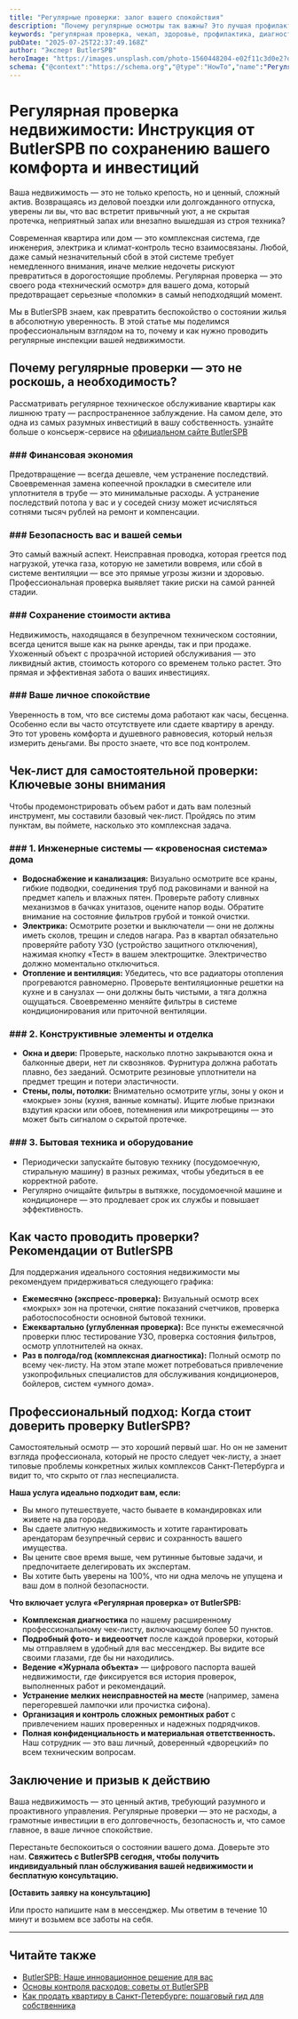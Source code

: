 ```yaml
---
title: "Регулярные проверки: залог вашего спокойствия"
description: "Почему регулярные осмотры так важны? Это лучшая профилактика заболеваний и залог долголетия. ButlerSPB организует для вас комплексный чекап без забот."
keywords: "регулярная проверка, чекап, здоровье, профилактика, диагностика, медицинский осмотр, ButlerSPB"
pubDate: "2025-07-25T22:37:49.168Z"
author: "Эксперт ButlerSPB"
heroImage: "https://images.unsplash.com/photo-1560448204-e02f11c3d0e2?q=80&w=2070&auto=format&fit=crop"
schema: {"@context":"https://schema.org","@type":"HowTo","name":"Регулярные проверки: залог вашего спокойствия","description":"Почему регулярные осмотры так важны? Это лучшая профилактика заболеваний и залог долголетия. ButlerSPB организует для вас комплексный чекап без забот.","image":{"@type":"ImageObject","url":"https://images.unsplash.com/photo-1560448204-e02f11c3d0e2?q=80&w=2070&auto=format&fit=crop"},"aggregateRating":{"@type":"AggregateRating","ratingValue":"4.9","reviewCount":511,"bestRating":"5","worstRating":"1"},"publisher":{"@type":"Organization","name":"Блог ButlerSPB","logo":{"@type":"ImageObject","url":"https://butlerspb-blog.netlify.app/favicon.ico"}},"mainEntityOfPage":{"@type":"WebPage","@id":"https://butlerspb-blog.netlify.app/blog/regulyarnaya-proverka/"}}
---
```

# Регулярная проверка недвижимости: Инструкция от ButlerSPB по сохранению вашего комфорта и инвестиций

Ваша недвижимость — это не только крепость, но и ценный, сложный актив. Возвращаясь из деловой поездки или долгожданного отпуска, уверены ли вы, что вас встретит привычный уют, а не скрытая протечка, неприятный запах или внезапно вышедшая из строя техника?

Современная квартира или дом — это комплексная система, где инженерия, электрика и климат-контроль тесно взаимосвязаны. Любой, даже самый незначительный сбой в этой системе требует немедленного внимания, иначе мелкие недочеты рискуют превратиться в дорогостоящие проблемы. Регулярная проверка — это своего рода «технический осмотр» для вашего дома, который предотвращает серьезные «поломки» в самый неподходящий момент.

Мы в ButlerSPB знаем, как превратить беспокойство о состоянии жилья в абсолютную уверенность. В этой статье мы поделимся профессиональным взглядом на то, почему и как нужно проводить регулярные инспекции вашей недвижимости.

## Почему регулярные проверки — это не роскошь, а необходимость?

Рассматривать регулярное техническое обслуживание квартиры как лишнюю трату — распространенное заблуждение. На самом деле, это одна из самых разумных инвестиций в вашу собственность. узнайте больше о консьерж-сервисе на <a href="https://butlerspb.ru/svyazatsya-s-konserzh-servisom" target="_blank" rel="nofollow">официальном сайте ButlerSPB</a>

### ### Финансовая экономия
Предотвращение — всегда дешевле, чем устранение последствий. Своевременная замена копеечной прокладки в смесителе или уплотнителя в трубе — это минимальные расходы. А устранение последствий потопа у вас и у соседей снизу может исчисляться сотнями тысяч рублей на ремонт и компенсации.

### ### Безопасность вас и вашей семьи
Это самый важный аспект. Неисправная проводка, которая греется под нагрузкой, утечка газа, которую не заметили вовремя, или сбой в системе вентиляции — все это прямые угрозы жизни и здоровью. Профессиональная проверка выявляет такие риски на самой ранней стадии.

### ### Сохранение стоимости актива
Недвижимость, находящаяся в безупречном техническом состоянии, всегда ценится выше как на рынке аренды, так и при продаже. Ухоженный объект с прозрачной историей обслуживания — это ликвидный актив, стоимость которого со временем только растет. Это прямая и эффективная забота о ваших инвестициях.

### ### Ваше личное спокойствие
Уверенность в том, что все системы дома работают как часы, бесценна. Особенно если вы часто отсутствуете или сдаете квартиру в аренду. Это тот уровень комфорта и душевного равновесия, который нельзя измерить деньгами. Вы просто знаете, что все под контролем.

## Чек-лист для самостоятельной проверки: Ключевые зоны внимания

Чтобы продемонстрировать объем работ и дать вам полезный инструмент, мы составили базовый чек-лист. Пройдясь по этим пунктам, вы поймете, насколько это комплексная задача.

### ### 1. Инженерные системы — «кровеносная система» дома

*   **Водоснабжение и канализация:** Визуально осмотрите все краны, гибкие подводки, соединения труб под раковинами и ванной на предмет капель и влажных пятен. Проверьте работу сливных механизмов в бачках унитазов, оцените напор воды. Обратите внимание на состояние фильтров грубой и тонкой очистки.
*   **Электрика:** Осмотрите розетки и выключатели — они не должны иметь сколов, трещин и следов нагара. Раз в квартал обязательно проверяйте работу УЗО (устройство защитного отключения), нажимая кнопку «Тест» в вашем электрощитке. Электричество должно моментально отключиться.
*   **Отопление и вентиляция:** Убедитесь, что все радиаторы отопления прогреваются равномерно. Проверьте вентиляционные решетки на кухне и в санузлах — они должны быть чистыми, а тяга должна ощущаться. Своевременно меняйте фильтры в системе кондиционирования или приточной вентиляции.

### ### 2. Конструктивные элементы и отделка

*   **Окна и двери:** Проверьте, насколько плотно закрываются окна и балконные двери, нет ли сквозняков. Фурнитура должна работать плавно, без заеданий. Осмотрите резиновые уплотнители на предмет трещин и потери эластичности.
*   **Стены, полы, потолки:** Внимательно осмотрите углы, зоны у окон и «мокрые» зоны (кухня, ванные комнаты). Ищите любые признаки вздутия краски или обоев, потемнения или микротрещины — это может быть сигналом о скрытой протечке.

### ### 3. Бытовая техника и оборудование

*   Периодически запускайте бытовую технику (посудомоечную, стиральную машину) в разных режимах, чтобы убедиться в ее корректной работе.
*   Регулярно очищайте фильтры в вытяжке, посудомоечной машине и кондиционере — это продлевает срок их службы и повышает эффективность.

## Как часто проводить проверки? Рекомендации от ButlerSPB

Для поддержания идеального состояния недвижимости мы рекомендуем придерживаться следующего графика:

*   **Ежемесячно (экспресс-проверка):** Визуальный осмотр всех «мокрых» зон на протечки, снятие показаний счетчиков, проверка работоспособности основной бытовой техники.
*   **Ежеквартально (углубленная проверка):** Все пункты ежемесячной проверки плюс тестирование УЗО, проверка состояния фильтров, осмотр уплотнителей на окнах.
*   **Раз в полгода/год (комплексная диагностика):** Полный осмотр по всему чек-листу. На этом этапе может потребоваться привлечение узкопрофильных специалистов для обслуживания кондиционеров, бойлеров, систем «умного дома».

## Профессиональный подход: Когда стоит доверить проверку ButlerSPB?

Самостоятельный осмотр — это хороший первый шаг. Но он не заменит взгляда профессионала, который не просто следует чек-листу, а знает типовые проблемы конкретных жилых комплексов Санкт-Петербурга и видит то, что скрыто от глаз неспециалиста.

**Наша услуга идеально подходит вам, если:**

*   Вы много путешествуете, часто бываете в командировках или живете на два города.
*   Вы сдаете элитную недвижимость и хотите гарантировать арендаторам безупречный сервис и сохранность вашего имущества.
*   Вы цените свое время выше, чем рутинные бытовые задачи, и предпочитаете делегировать их экспертам.
*   Вы хотите быть уверены на 100%, что ни одна мелочь не упущена и ваш дом в полной безопасности.

**Что включает услуга «Регулярная проверка» от ButlerSPB:**

*   **Комплексная диагностика** по нашему расширенному профессиональному чек-листу, включающему более 50 пунктов.
*   **Подробный фото- и видеоотчет** после каждой проверки, который мы отправляем в удобный для вас мессенджер. Вы видите все своими глазами, где бы ни находились.
*   **Ведение «Журнала объекта»** — цифрового паспорта вашей недвижимости, где фиксируется вся история проверок, выполненных работ и рекомендаций.
*   **Устранение мелких неисправностей на месте** (например, замена перегоревшей лампочки или прочистка сифона).
*   **Организация и контроль сложных ремонтных работ** с привлечением наших проверенных и надежных подрядчиков.
*   **Полная конфиденциальность и материальная ответственность.** Наш сотрудник — это ваш личный, доверенный «дворецкий» по всем техническим вопросам.

## Заключение и призыв к действию

Ваша недвижимость — это ценный актив, требующий разумного и проактивного управления. Регулярные проверки — это не расходы, а грамотные инвестиции в его долговечность, безопасность и, что самое главное, в ваше личное спокойствие.

Перестаньте беспокоиться о состоянии вашего дома. Доверьте это нам. **Свяжитесь с ButlerSPB сегодня, чтобы получить индивидуальный план обслуживания вашей недвижимости и бесплатную консультацию.**

**[Оставить заявку на консультацию]**

Или просто напишите нам в мессенджер. Мы ответим в течение 10 минут и возьмем все заботы на себя.

---

## Читайте также

*   [ButlerSPB: Наше инновационное решение для вас](/blog/nashe-reshenie/)
*   [Основы контроля расходов: советы от ButlerSPB](/blog/kontrol-rashodov/)
*   [Как продать квартиру в Санкт-Петербурге: пошаговый гид для собственника](/blog/kak-prodat-kvartiru-v-sankt-peterburge-poshagovyy-gid-dlya-sobstvennika/)


